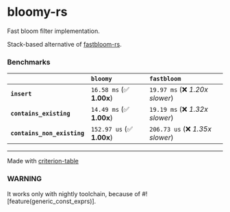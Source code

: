 # bloomy-rs

Fast bloom filter implementation. 

Stack-based alternative of [fastbloom-rs](https://github.com/yankun1992/fastbloom).

### Benchmarks

|                             | `bloomy`                  | `fastbloom`                       |
|:----------------------------|:--------------------------|:--------------------------------- |
| **`insert`**                | `16.58 ms` (✅ **1.00x**)  | `19.97 ms` (❌ *1.20x slower*)     |
| **`contains_existing`**     | `14.49 ms` (✅ **1.00x**)  | `19.19 ms` (❌ *1.32x slower*)     |
| **`contains_non_existing`** | `152.97 us` (✅ **1.00x**) | `206.73 us` (❌ *1.35x slower*)    |

---
Made with [criterion-table](https://github.com/nu11ptr/criterion-table)

### WARNING

It works only with nightly toolchain, because of #![feature(generic_const_exprs)].
